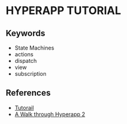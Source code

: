 # HYPERAPP TUTORIAL

## Keywords

- State Machines
- actions
- dispatch
- view
- subscription

## References

- [Tutorail](https://github.com/jorgebucaran/hyperapp/blob/main/docs/tutorial.md)
- [A Walk through Hyperapp 2](https://medium.com/hyperapp/a-walk-through-hyperapp-2-b1f642fca172)
